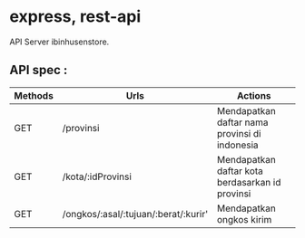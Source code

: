 # express, rest-api
API Server ibinhusenstore.

## API spec :

| Methods  | Urls | Actions |
| ------------- | ------------- | ------------- |
| GET | /provinsi | Mendapatkan daftar nama provinsi di indonesia |
| GET | /kota/:idProvinsi | Mendapatkan daftar kota berdasarkan id provinsi|
| GET | /ongkos/:asal/:tujuan/:berat/:kurir' | Mendapatkan ongkos kirim |